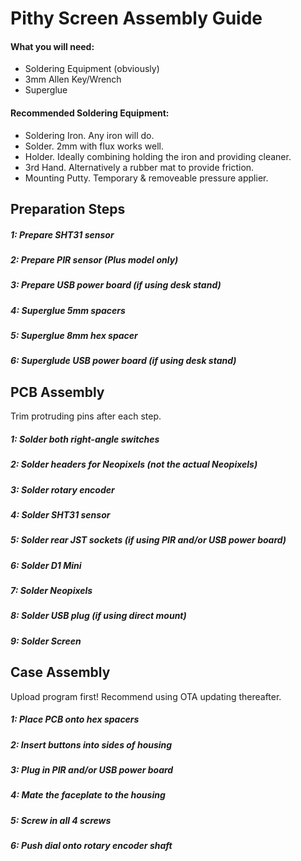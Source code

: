 # Pithy Screen Assembly Guide

#### What you will need:
* Soldering Equipment (obviously)
* 3mm Allen Key/Wrench
* Superglue

#### Recommended Soldering Equipment:
* Soldering Iron. Any iron will do.
* Solder. 2mm with flux works well.
* Holder. Ideally combining holding the iron and providing cleaner.
* 3rd Hand. Alternatively a rubber mat to provide friction.
* Mounting Putty. Temporary & removeable pressure applier.

## Preparation Steps
##### 1: Prepare SHT31 sensor
##### 2: Prepare PIR sensor (Plus model only)
##### 3: Prepare USB power board (if using desk stand)
##### 4: Superglue 5mm spacers
##### 5: Superglue 8mm hex spacer
##### 6: Superglude USB power board (if using desk stand)

## PCB Assembly
Trim protruding pins after each step.

##### 1: Solder both right-angle switches
##### 2: Solder headers for Neopixels (not the actual Neopixels)
##### 3: Solder rotary encoder
##### 4: Solder SHT31 sensor
##### 5: Solder rear JST sockets (if using PIR and/or USB power board)
##### 6: Solder D1 Mini
##### 7: Solder Neopixels
##### 8: Solder USB plug (if using direct mount)
##### 9: Solder Screen

## Case Assembly
Upload program first! Recommend using OTA updating thereafter.

##### 1: Place PCB onto hex spacers
##### 2: Insert buttons into sides of housing
##### 3: Plug in PIR and/or USB power board
##### 4: Mate the faceplate to the housing
##### 5: Screw in all 4 screws
##### 6: Push dial onto rotary encoder shaft